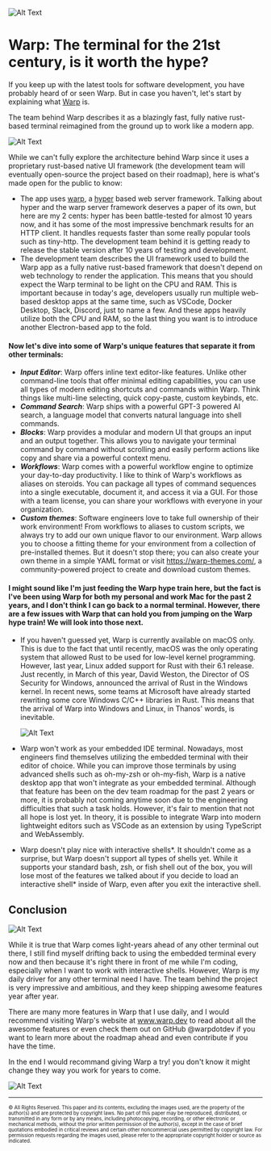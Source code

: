 ![Alt Text](https://assets-global.website-files.com/6427349e1bf2f0f378f73094/6427349e1bf2f05182f73359_Little_big_update%25403x-p-1600.png)
# Warp: The terminal for the 21st century, is it worth the hype?
If you keep up with the latest tools for software development, you have probably heard of or seen Warp. But in case you haven't, let's start by explaining what [Warp](https://www.warp.dev/) is.

The team behind Warp describes it as a blazingly fast, fully native rust-based terminal reimagined from the ground up to work like a modern app.

![Alt Text](https://media.giphy.com/media/v1.Y2lkPTc5MGI3NjExYTkzMTNmM2Q2MzlkZDJlMmQ4NzY5OGNhNTA2N2JmMDdjMDM0YmE0NiZlcD12MV9pbnRlcm5hbF9naWZzX2dpZklkJmN0PWc/YbS3KkZSFGUkB4XO1X/giphy.gif)


While we can't fully explore the architecture behind Warp since it uses a proprietary rust-based native UI framework (the development team will eventually open-source the project based on their roadmap), here is what's made open for the public to know:
* The app uses [warp](https://github.com/seanmonstar/warp), a [hyper](https://hyper.rs/) based web server framework. Talking about hyper and the warp server framework deserves a paper of its own, but here are my 2 cents: hyper has been battle-tested for almost 10 years now, and it has some of the most impressive benchmark results for an HTTP client. It handles requests faster than some really popular tools such as tiny-http. The development team behind it is getting ready to release the stable version after 10 years of testing and development.
* The development team describes the UI framework used to build the Warp app as a fully native rust-based framework that doesn't depend on web technology to render the application. This means that you should expect the Warp terminal to be light on the CPU and RAM. This is important because in today's age, developers usually run multiple web-based desktop apps at the same time, such as VSCode, Docker Desktop, Slack, Discord, just to name a few. And these apps heavily utilize both the CPU and RAM, so the last thing you want is to introduce another Electron-based app to the fold.

#### Now let's dive into some of Warp's unique features that separate it from other terminals:
* ***Input Editor***: Warp offers inline text editor-like features. Unlike other command-line tools that offer minimal editing capabilities, you can use all types of modern editing shortcuts and commands within Warp. Think things like multi-line selecting, quick copy-paste, custom keybinds, etc.
* ***Command Search***: Warp ships with a powerful GPT-3 powered AI search, a language model that converts natural language into shell commands.
* ***Blocks***: Warp provides a modular and modern UI that groups an input and an output together. This allows you to navigate your terminal command by command without scrolling and easily perform actions like copy and share via a powerful context menu.
* ***Workflows***: Warp comes with a powerful workflow engine to optimize your day-to-day productivity. I like to think of Warp's workflows as aliases on steroids. You can package all types of command sequences into a single executable, document it, and access it via a GUI. For those with a team license, you can share your workflows with everyone in your organization.
* ***Custom themes***: Software engineers love to take full ownership of their work environment! From workflows to aliases to custom scripts, we always try to add our own unique flavor to our environment. Warp allows you to choose a fitting theme for your environment from a collection of pre-installed themes. But it doesn't stop there; you can also create your own theme in a simple YAML format or visit https://warp-themes.com/, a community-powered project to create and download custom themes.
#### I might sound like I'm just feeding the Warp hype train here, but the fact is I've been using Warp for both my personal and work Mac for the past 2 years, and I don't think I can go back to a normal terminal. However, there are a few issues with Warp that can hold you from jumping on the Warp hype train! We will look into those next.
* If you haven't guessed yet, Warp is currently available on macOS only. This is due to the fact that until recently, macOS was the only operating system that allowed Rust to be used for low-level kernel programming. However, last year, Linux added support for Rust with their 6.1 release. Just recently, in March of this year, David Weston, the Director of OS Security for Windows, announced the arrival of Rust in the Windows kernel. In recent news, some teams at Microsoft have already started rewriting some core Windows C/C++ libraries in Rust. This means that the arrival of Warp into Windows and Linux, in Thanos' words, is inevitable.

   ![Alt Text](https://media.giphy.com/media/ie76dJeem4xBDcf83e/giphy.gif)

* Warp won't work as your embedded IDE terminal. Nowadays, most engineers find themselves utilizing the embedded terminal with their editor of choice. While you can improve those terminals by using advanced shells such as oh-my-zsh or oh-my-fish, Warp is a native desktop app that won't integrate as your embedded terminal. Although that feature has been on the dev team roadmap for the past 2 years or more, it is probably not coming anytime soon due to the engineering difficulties that such a task holds. However, it's fair to mention that not all hope is lost yet. In theory, it is possible to integrate Warp into modern lightweight editors such as VSCode as an extension by using TypeScript and WebAssembly.

* Warp doesn't play nice with interactive shells*. It shouldn't come as a surprise, but Warp doesn't support all types of shells yet. While it supports your standard bash, zsh, or fish shell out of the box, you will lose most of the features we talked about if you decide to load an interactive shell* inside of Warp, even after you exit the interactive shell.
 
## Conclusion
![Alt Text](https://media.giphy.com/media/v1.Y2lkPTc5MGI3NjExNWUxMzhhNmViZWMzZmU0ZThmZDNhZTUwZWQ4MjM1NjZjNTU5Y2E2OSZlcD12MV9pbnRlcm5hbF9naWZzX2dpZklkJmN0PWc/U4nN1cilNUuosbdVya/giphy.gif)

While it is true that Warp comes light-years ahead of any other terminal out there, I still find myself drifting back to using the embedded terminal every now and then because it's right there in front of me while I'm coding, especially when I want to work with interactive shells. However, Warp is my daily driver for any other terminal need I have. The team behind the project is very impressive and ambitious, and they keep shipping awesome features year after year.

There are many more features in Warp that I use daily, and I would recommend visiting Warp's website at www.warp.dev to read about all the awesome features or even check them out on GitHub @warpdotdev if you want to learn more about the roadmap ahead and even contribute if you have the time.

In the end I would recommand giving Warp a try! you don't know it might change they way you work for years to come. 
 
 
![Alt Text](https://media.giphy.com/media/dsKnRuALlWsZG/giphy.gif)
 
__________________________________________________________________
<sub><sup> &copy; All Rights Reserved. This paper and its contents, excluding the images used, are the property of the author(s) and are protected by copyright laws. No part of this paper may be reproduced, distributed, or transmitted in any form or by any means, including photocopying, recording, or other electronic or mechanical methods, without the prior written permission of the author(s), except in the case of brief quotations embodied in critical reviews and certain other noncommercial uses permitted by copyright law. For permission requests regarding the images used, please refer to the appropriate copyright holder or source as indicated.</sup></sub>